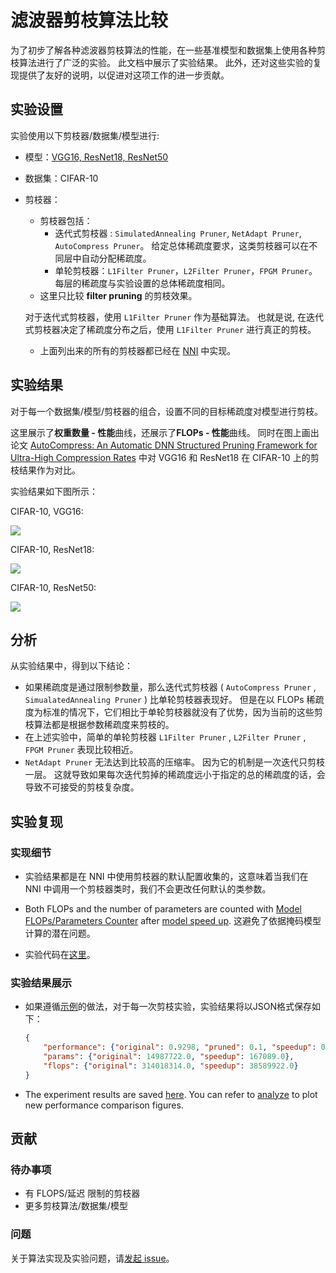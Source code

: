 # 滤波器剪枝算法比较

为了初步了解各种滤波器剪枝算法的性能，在一些基准模型和数据集上使用各种剪枝算法进行了广泛的实验。 此文档中展示了实验结果。 此外，还对这些实验的复现提供了友好的说明，以促进对这项工作的进一步贡献。

## 实验设置

实验使用以下剪枝器/数据集/模型进行:

* 模型：[VGG16, ResNet18, ResNet50](https://github.com/microsoft/nni/tree/master/examples/model_compress/models/cifar10)

* 数据集：CIFAR-10

* 剪枝器：
    - 剪枝器包括：
        - 迭代式剪枝器 : `SimulatedAnnealing Pruner`, `NetAdapt Pruner`, `AutoCompress Pruner`。 给定总体稀疏度要求，这类剪枝器可以在不同层中自动分配稀疏度。
        - 单轮剪枝器：`L1Filter Pruner`，`L2Filter Pruner`，`FPGM Pruner`。 每层的稀疏度与实验设置的总体稀疏度相同。
    - 这里只比较 **filter pruning** 的剪枝效果。

    对于迭代式剪枝器，使用 `L1Filter Pruner` 作为基础算法。 也就是说, 在迭代式剪枝器决定了稀疏度分布之后，使用 `L1Filter Pruner` 进行真正的剪枝。

    - 上面列出来的所有的剪枝器都已经在 [NNI](https://github.com/microsoft/nni/tree/master/docs/en_US/Compressor/Overview.md) 中实现。

## 实验结果

对于每一个数据集/模型/剪枝器的组合，设置不同的目标稀疏度对模型进行剪枝。

这里展示了**权重数量 - 性能**曲线，还展示了**FLOPs - 性能**曲线。 同时在图上画出论文 [AutoCompress: An Automatic DNN Structured Pruning Framework for Ultra-High Compression Rates](http://arxiv.org/abs/1907.03141) 中对 VGG16 和 ResNet18 在 CIFAR-10 上的剪枝结果作为对比。

实验结果如下图所示：

CIFAR-10, VGG16:

![](../../../examples/model_compress/comparison_of_pruners/img/performance_comparison_vgg16.png)

CIFAR-10, ResNet18:

![](../../../examples/model_compress/comparison_of_pruners/img/performance_comparison_resnet18.png)

CIFAR-10, ResNet50:

![](../../../examples/model_compress/comparison_of_pruners/img/performance_comparison_resnet50.png)

## 分析

从实验结果中，得到以下结论：

* 如果稀疏度是通过限制参数量，那么迭代式剪枝器 ( `AutoCompress Pruner` , `SimualatedAnnealing Pruner` ) 比单轮剪枝器表现好。 但是在以 FLOPs 稀疏度为标准的情况下，它们相比于单轮剪枝器就没有了优势，因为当前的这些剪枝算法都是根据参数稀疏度来剪枝的。
* 在上述实验中，简单的单轮剪枝器 `L1Filter Pruner` , `L2Filter Pruner` , `FPGM Pruner` 表现比较相近。
* `NetAdapt Pruner` 无法达到比较高的压缩率。 因为它的机制是一次迭代只剪枝一层。 这就导致如果每次迭代剪掉的稀疏度远小于指定的总的稀疏度的话，会导致不可接受的剪枝复杂度。

## 实验复现

### 实现细节

* 实验结果都是在 NNI 中使用剪枝器的默认配置收集的，这意味着当我们在 NNI 中调用一个剪枝器类时，我们不会更改任何默认的类参数。

* Both FLOPs and the number of parameters are counted with [Model FLOPs/Parameters Counter](https://github.com/microsoft/nni/tree/master/docs/en_US/Compressor/CompressionUtils.md#model-flopsparameters-counter) after [model speed up](https://github.com/microsoft/nni/tree/master/docs/en_US/Compressor/ModelSpeedup.md). 这避免了依据掩码模型计算的潜在问题。

* 实验代码在[这里](https://github.com/microsoft/nni/tree/master/examples/model_compress/auto_pruners_torch.py)。

### 实验结果展示

* 如果遵循[示例](https://github.com/microsoft/nni/tree/master/examples/model_compress/auto_pruners_torch.py)的做法，对于每一次剪枝实验，实验结果将以JSON格式保存如下：
    ``` json
    {
        "performance": {"original": 0.9298, "pruned": 0.1, "speedup": 0.1, "finetuned": 0.7746}, 
        "params": {"original": 14987722.0, "speedup": 167089.0}, 
        "flops": {"original": 314018314.0, "speedup": 38589922.0}
    }
    ```

* The experiment results are saved [here](https://github.com/microsoft/nni/tree/master/examples/model_compress/comparison_of_pruners). You can refer to [analyze](https://github.com/microsoft/nni/tree/master/examples/model_compress/comparison_of_pruners/analyze.py) to plot new performance comparison figures.

## 贡献

### 待办事项

* 有 FLOPS/延迟 限制的剪枝器
* 更多剪枝算法/数据集/模型

### 问题
关于算法实现及实验问题，请[发起 issue](https://github.com/microsoft/nni/issues/new/)。

